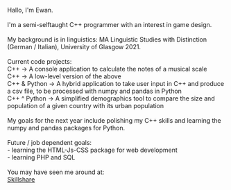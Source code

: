 Hallo, I'm Ewan.
<br>
<br>I'm a semi-selftaught C++ programmer with an interest in game design.
<br>
<br>My background is in linguistics: MA Linguistic Studies with Distinction (German / Italian), University of Glasgow 2021.
<br>
<br>Current code projects:
<br>C++ → A console application to calculate the notes of a musical scale
<br>C++ → A low-level version of the above
<br>C++ & Python → A hybrid application to take user input in C++ and produce a csv file, to be processed with numpy and pandas in Python
<br>C++ ^ Python → A simplified demographics tool to compare the size and population of a given country with its urban population
<br>
<br>My goals for the next year include polishing my C++ skills and learning the numpy and pandas packages for Python.
<br>
<br>Future / job dependent goals:
<br>- learning the HTML-Js-CSS package for web development
<br>- learning PHP and SQL
<br>
<br>You may have seen me around at:
<br><a href="https://www.skillshare.com/profile/Ewan-Foxcroft/329023033" target="_blank">Skillshare</a>
